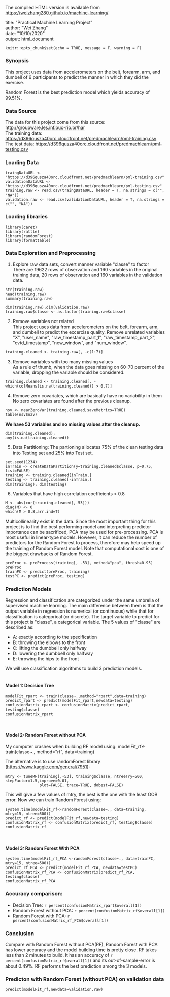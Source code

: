 The compiled HTML version is available from https://weizhang280.github.io/machine-learning/  

title: "Practical Machine Learning Project"  
author: "Wei Zhang"  
date: "10/10/2020"  
output: html_document  


```{r setup, include=FALSE}
knitr::opts_chunk$set(echo = TRUE, message = F, warning = F)
```

### Synopsis  
This project uses data from accelerometers on the belt, forearm, arm, and dumbell of 6 participants to predict the manner in which they did the exercise.

Random Forest is the best prediction model which yields accuracy of 99.51%.  

### Data Source  
The data for this project come from this source: http://groupware.les.inf.puc-rio.br/har   
The training data:
https://d396qusza40orc.cloudfront.net/predmachlearn/pml-training.csv  
The test data:
https://d396qusza40orc.cloudfront.net/predmachlearn/pml-testing.csv  

### Loading Data
```{r loadData,cache=TRUE}
traingDataURL <- "https://d396qusza40orc.cloudfront.net/predmachlearn/pml-training.csv"
validationDataURL <- "https://d396qusza40orc.cloudfront.net/predmachlearn/pml-testing.csv"
training.raw <- read.csv(traingDataURL, header = T, na.strings = c("", "NA"))
validation.raw <- read.csv(validationDataURL, header = T, na.strings = c("", "NA"))
```

### Loading libraries
```{r}
library(caret)
library(rattle)
library(randomForest)
library(formattable)
```

### Data Exploration and Preprocessing 

1. Explore raw data sets, convert manner variable "classe" to factor    
There are 19622 rows of observation and 160 variables in the original training data, 20 rows of observation and 160 variables in the validation data.

```{r results='hide'}
str(training.raw) 
head(training.raw)
summary(training.raw)
```
```{r}
dim(training.raw);dim(validation.raw)
training.raw$classe <- as.factor(training.raw$classe)
```


2. Remove variables not related    
This project uses data from accelerometers on the belt, forearm, arm, and dumbell to predict the excercise quality. Remove unrelated variables "X", "user_name", "raw_timestamp_part_1", "raw_timestamp_part_2", "cvtd_timestamp", "new_window", and "num_window".

```{r}
training.cleaned <- training.raw[, -c(1:7)]
```


3. Remove variables with too many missing values  
As a rule of thumb, when the data goes missing on 60–70 percent of the variable, dropping the variable should be considered.

```{r cache=TRUE}
training.cleaned <- training.cleaned[, -which(colMeans(is.na(training.cleaned)) > 0.7)]
```


4. Remove zero covariates, which are basically have no variability in them  
No zero covariates are found after the previous cleanup.
```{r}
nsv <- nearZeroVar(training.cleaned,saveMetrics=TRUE)
table(nsv$nzv)
```

**We have 53 variables and no missing values after the cleanup.** 

```{r}
dim(training.cleaned);
any(is.na(training.cleaned))
```


5. Data Partitioning: The partioning allocates 75% of the clean testing data into Testing set and 25% into Test set.  
```{r trainingTest, cache=TRUE}
set.seed(1234)
inTrain <- createDataPartition(y=training.cleaned$classe, p=0.75, list=FALSE)
training <- training.cleaned[inTrain,]
testing <- training.cleaned[-inTrain,]
dim(training); dim(testing)
```


6. Variables that have high correlation coefficients > 0.8
```{r}
M <- abs(cor(training.cleaned[,-53]))
diag(M) <- 0
which(M > 0.8,arr.ind=T)
```
Multicollinearity exist in the data. Since the most important thing for this project is to find the best performing model and interpreting predictor importance can be sacrificed, PCA may be used for pre-processing. PCA is most useful in linear-type models. However, it can reduce the number of predictors for the Random Forest to process, therefore may help speed up the training of Random Forest model. Note that computational cost is one of the biggest drawbacks of Random Forest.
```{r}
preProc <- preProcess(training[, -53], method="pca", thresh=0.95)
preProc
trainPC <- predict(preProc, training)
testPC <- predict(preProc, testing)
```

### Prediction Models
 
Regression and classification are categorized under the same umbrella of supervised machine learning. The main difference between them is that the output variable in regression is numerical (or continuous) while that for classification is categorical (or discrete). The target variable to predict for this project is "classe", a categorical variable. The 5 values of "classe" are described as:

- A: exactly according to the specification
- B: throwing the elbows to the front
- C: lifting the dumbbell only halfway
- D: lowering the dumbbell only halfway
- E: throwing the hips to the front

We will use classification algorithms to build 3 prediction models.      
&nbsp;

#### Model 1: Decision Tree
```{r}
modelFit_rpart <- train(classe~.,method="rpart",data=training)
predict_rpart <- predict(modelFit_rpart,newdata=testing)
confusionMatrix_rpart <- confusionMatrix(predict_rpart, testing$classe)
confusionMatrix_rpart
```
&nbsp;

#### Model 2: Random Forest without PCA
My computer crashes when building RF model using:
modelFit_rf<-train(classe~., method="rf", data=training)

The alternative is to use randomForest library (https://www.kaggle.com/general/7951):
```{r results='hide'}
mtry <- tuneRF(training[,-53], training$classe, ntreeTry=500, stepFactor=1.5,improve=0.01, 
               plot=FALSE, trace=TRUE, dobest=FALSE)
```
This will give a few values of mtry, the best is the one with the least OOB error. Now we can train Random Forest using:

```{r}
system.time(modelFit_rf<-randomForest(classe~., data=training, mtry=15, ntree=500))
predict_rf <- predict(modelFit_rf,newdata=testing)
confusionMatrix_rf <- confusionMatrix(predict_rf, testing$classe)
confusionMatrix_rf
```
&nbsp;

#### Model 3: Random Forest With PCA
```{r}
system.time(modelFit_rf_PCA <-randomForest(classe~., data=trainPC, mtry=15, ntree=500))
predict_rf_PCA <- predict(modelFit_rf_PCA, newdata=testPC)
confusionMatrix_rf_PCA <- confusionMatrix(predict_rf_PCA, testing$classe)
confusionMatrix_rf_PCA
```

### Accuracy comparison:
- Decision Tree: `r percent(confusionMatrix_rpart$overall[1])`  
- Random Forest without PCA: `r percent(confusionMatrix_rf$overall[1])`  
- Random Forest with PCA: `r percent(confusionMatrix_rf_PCA$overall[1])`  

### Conclusion
Compare with Random Forest without PCA(RF), Random Forest with PCA has lower accuracy and the model building time is pretty close. RF takes less than 2 minutes to build. It has an accuracy of `r percent(confusionMatrix_rf$overall[1])` and its out-of-sample-error is about 0.49%. RF performs the best prediction among the 3 models.

### Predicton with Random Forest (without PCA) on validation data
```{r}
predict(modelFit_rf,newdata=validation.raw)
```
